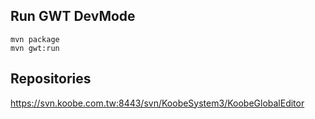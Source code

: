 
## Run GWT DevMode ##

    mvn package
    mvn gwt:run

## Repositories ##

https://svn.koobe.com.tw:8443/svn/KoobeSystem3/KoobeGlobalEditor

